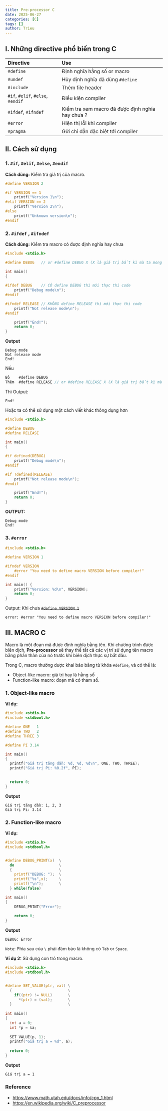 ```yaml
---
title: Pre-processor C
date: 2025-06-27
categories: [C]
tags: []
author: Trieu
---
```


## I. Những directive phổ biến trong C

| Directive                         | Use                                              | 
| :-------------------------------- | :----------------------------------------------- | 
| `#define`                         | Định nghĩa hằng số or macro                      | 
| `#undef`                          | Hủy định nghĩa đã dùng `#define`                 |      
| `#include`                        | Thêm file header                                 |   
| `#if`, `#elif`, `#else`, `#endif` | Điều kiện compiler                               |   
| `#ifdef`, `#ifndef`               | Kiểm tra xem macro đã được định nghĩa hay chưa ? | 
| `#error`                          | Hiện thị lỗi khi compiler                        | 
| `#pragma`                         | Gửi chỉ dẫn đặc biệt tới compiler                | 

## II. Cách sử dụng
### 1. `#if`, `#elif`, `#else`, `#endif`
**Cách dùng:** Kiểm tra giá trị của macro.
~~~c
#define VERSION 2

#if VERSION == 1
    printf("Version 1\n");
#elif VERSION == 2
    printf("Version 2\n");
#else
    printf("Unknown version\n");
#endif
~~~

### 2. `#ifdef` , `#ifndef`
**Cách dùng:** Kiểm tra macro có được định nghĩa hay chưa
~~~c
#include <stdio.h>

#define DEBUG   // or #define DEBUG X (X là giá trị bất kì mà ta mong muốn)

int main()
{
    
#ifdef DEBUG    // CÓ define DEBUG thì mới thực thi code
    printf("Debug mode\n");
#endif

#ifndef RELEASE // KHÔNG define RELEASE thì mới thực thi code 
    printf("Not release mode\n");
#endif

    printf("End!");
    return 0;
}
~~~
**Output**
~~~
Debug mode
Not release mode
End!
~~~


Nếu 
~~~c
Bỏ    #define DEBUG
Thêm  #define RELEASE // or #define RELEASE X (X là giá trị bất kì mà ta mong muốn)
~~~
Thì Output: 
~~~
End!
~~~

Hoặc ta có thể sử dụng một cách viết khác thông dụng hơn
~~~c
#include <stdio.h>

#define DEBUG
#define RELEASE

int main()
{
    
#if defined(DEBUG)    
    printf("Debug mode\n");
#endif

#if !defined(RELEASE) 
    printf("Not release mode\n");
#endif

    printf("End!");
    return 0;
}
~~~
**OUTPUT:**
~~~
Debug mode
End!
~~~

### 3. `#error`
~~~c
#include <stdio.h>

#define VERSION 1

#ifndef VERSION
    #error "You need to define macro VERSION before compiler!"
#endif

int main() {
    printf("Version: %d\n", VERSION);
    return 0;
}
~~~

Output: Khi chưa ~~`#define VERSION 1`~~
~~~
error: #error "You need to define macro VERSION before compiler!"
~~~

## III. MACRO C
Macro là một đoạn mã được định nghĩa bằng tên. Khi chương trình được biên dịch, **Pre-processor** sẽ thay thế tất cả các vị trí sử dụng tên macro bằng phần thân của nó trước khi biên dịch thực sự bắt đầu.

Trong C, macro thường dược khai báo bằng từ khóa `#define`, và có thể là:
- Object-like macro: giá trị hay là hằng số
- Function-like macro: đoạn mã có tham số.

### 1. Object-like macro
**Ví dụ:**
~~~c
#include <stdio.h>
#include <stdbool.h>

#define ONE   1
#define TWO   2
#define THREE 3

#define PI 3.14

int main()
{
  printf("Giá trị tăng dần: %d, %d, %d\n", ONE, TWO, THREE);  
  printf("Giá trị Pi: %0.2f", PI);
  

  return 0;
}
~~~
**Output**
~~~
Giá trị tăng dần: 1, 2, 3
Giá trị Pi: 3.14
~~~


### 2. Function-like macro
**Ví dụ:**
~~~c
#include <stdio.h>
#include <stdbool.h>


#define DEBUG_PRINT(x)  \
  do                    \
  {                     \
    printf("DEBUG: ");  \
    printf("%s",x);     \
    printf("\n");       \
  } while(false)

int main()
{
    DEBUG_PRINT("Error");
    
    return 0;
}
~~~
**Output**
~~~
DEBUG: Error
~~~

`Note`: Phía sau của `\` phải đảm bảo là không có `Tab` or `Space`.

**Ví dụ 2:** Sử dụng con trỏ trong macro.
~~~c
#include <stdio.h>
#include <stdbool.h>


#define SET_VALUE(ptr, val) \
  {                         \
    if((ptr) != NULL)       \
      *(ptr) = (val);       \
  }                         \
  
int main()
{
  int a = 0;
  int *p = &a;
  
  SET_VALUE(p, 1);
  printf("Giá trị a = %d", a);
  
  return 0;
}
~~~
**Output**
~~~
Giá trị a = 1
~~~

### Reference
- https://www.math.utah.edu/docs/info/cpp_1.html
- https://en.wikipedia.org/wiki/C_preprocessor
